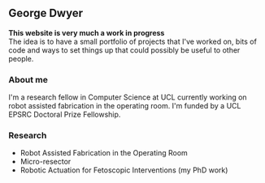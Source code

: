 ## George Dwyer

**This website is very much a work in progress**  
The idea is to have a small portfolio of projects that I've worked on, bits of code and ways to set things up that could possibly be useful to other people.   

### About me
I'm a research fellow in Computer Science at UCL currently working on robot assisted fabrication in the operating room. I'm funded by a UCL EPSRC Doctoral Prize Fellowship.  

### Research
 - Robot Assisted Fabrication in the Operating Room
 - Micro-resector 
 - Robotic Actuation for Fetoscopic Interventions (my PhD work)
